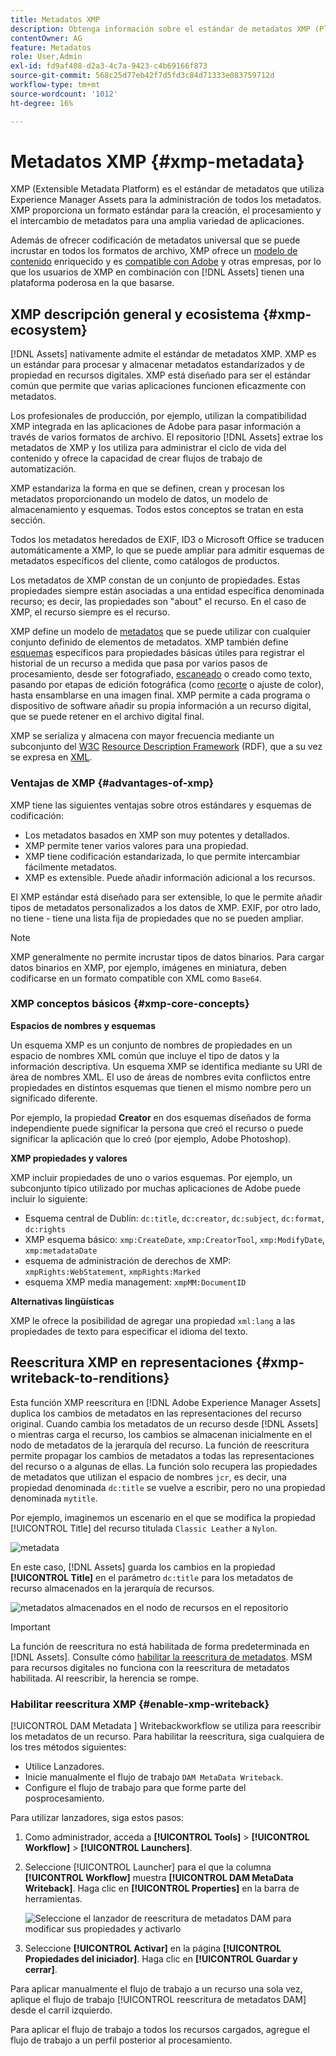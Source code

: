```yaml
---
title: Metadatos XMP
description: Obtenga información sobre el estándar de metadatos XMP (Plataforma de metadatos extensible) para la administración de metadatos. Experience Manager lo utiliza como formato estandarizado para la creación, el procesamiento y el intercambio de metadatos.
contentOwner: AG
feature: Metadatos
role: User,Admin
exl-id: fd9af408-d2a3-4c7a-9423-c4b69166f873
source-git-commit: 568c25d77eb42f7d5fd3c84d71333e083759712d
workflow-type: tm+mt
source-wordcount: '1012'
ht-degree: 16%

---
```


# Metadatos XMP {#xmp-metadata}

XMP (Extensible Metadata Platform) es el estándar de metadatos que utiliza Experience Manager Assets para la administración de todos los metadatos. XMP proporciona un formato estándar para la creación, el procesamiento y el intercambio de metadatos para una amplia variedad de aplicaciones.

Además de ofrecer codificación de metadatos universal que se puede incrustar en todos los formatos de archivo, XMP ofrece un [modelo de contenido](#xmp-core-concepts) enriquecido y es [compatible con Adobe](#advantages-of-xmp) y otras empresas, por lo que los usuarios de XMP en combinación con [!DNL Assets] tienen una plataforma poderosa en la que basarse.

## XMP descripción general y ecosistema {#xmp-ecosystem}

[!DNL Assets] nativamente admite el estándar de metadatos XMP. XMP es un estándar para procesar y almacenar metadatos estandarizados y de propiedad en recursos digitales. XMP está diseñado para ser el estándar común que permite que varias aplicaciones funcionen eficazmente con metadatos.

Los profesionales de producción, por ejemplo, utilizan la compatibilidad XMP integrada en las aplicaciones de Adobe para pasar información a través de varios formatos de archivo. El repositorio [!DNL Assets] extrae los metadatos de XMP y los utiliza para administrar el ciclo de vida del contenido y ofrece la capacidad de crear flujos de trabajo de automatización.

XMP estandariza la forma en que se definen, crean y procesan los metadatos proporcionando un modelo de datos, un modelo de almacenamiento y esquemas. Todos estos conceptos se tratan en esta sección.

Todos los metadatos heredados de EXIF, ID3 o Microsoft Office se traducen automáticamente a XMP, lo que se puede ampliar para admitir esquemas de metadatos específicos del cliente, como catálogos de productos.

Los metadatos de XMP constan de un conjunto de propiedades. Estas propiedades siempre están asociadas a una entidad específica denominada recurso; es decir, las propiedades son &quot;about&quot; el recurso. En el caso de XMP, el recurso siempre es el recurso.

XMP define un modelo de [metadatos](https://es.wikipedia.org/wiki/Metadatos) que se puede utilizar con cualquier conjunto definido de elementos de metadatos. XMP también define [esquemas](https://en.wikipedia.org/wiki/XML_schema) específicos para propiedades básicas útiles para registrar el historial de un recurso a medida que pasa por varios pasos de procesamiento, desde ser fotografiado, [escaneado](https://es.wikipedia.org/wiki/Esc%C3%A1ner_inform%C3%A1tico) o creado como texto, pasando por etapas de edición fotográfica (como [recorte](https://en.wikipedia.org/wiki/Cropping_%28image%29) o ajuste de color), hasta ensamblarse en una imagen final. XMP permite a cada programa o dispositivo de software añadir su propia información a un recurso digital, que se puede retener en el archivo digital final.

XMP se serializa y almacena con mayor frecuencia mediante un subconjunto del [W3C](https://es.wikipedia.org/wiki/World_Wide_Web_Consortium) [Resource Description Framework](https://en.wikipedia.org/wiki/Resource_Description_Framework) (RDF), que a su vez se expresa en [XML](https://en.wikipedia.org/wiki/XML).

### Ventajas de XMP {#advantages-of-xmp}

XMP tiene las siguientes ventajas sobre otros estándares y esquemas de codificación:

* Los metadatos basados en XMP son muy potentes y detallados.
* XMP permite tener varios valores para una propiedad.
* XMP tiene codificación estandarizada, lo que permite intercambiar fácilmente metadatos.
* XMP es extensible. Puede añadir información adicional a los recursos.

El XMP estándar está diseñado para ser extensible, lo que le permite añadir tipos de metadatos personalizados a los datos de XMP. EXIF, por otro lado, no tiene - tiene una lista fija de propiedades que no se pueden ampliar.

>[!NOTE]
>
>XMP generalmente no permite incrustar tipos de datos binarios. Para cargar datos binarios en XMP, por ejemplo, imágenes en miniatura, deben codificarse en un formato compatible con XML como `Base64`.

### XMP conceptos básicos {#xmp-core-concepts}

**Espacios de nombres y esquemas**

Un esquema XMP es un conjunto de nombres de propiedades en un espacio de nombres XML común que incluye
el tipo de datos y la información descriptiva. Un esquema XMP se identifica mediante su URI de área de nombres XML. El uso de áreas de nombres evita conflictos entre propiedades en distintos esquemas que tienen el mismo nombre pero un significado diferente.

Por ejemplo, la propiedad **Creator** en dos esquemas diseñados de forma independiente puede significar la persona que creó el recurso o puede significar la aplicación que lo creó (por ejemplo, Adobe Photoshop).

**XMP propiedades y valores**

XMP incluir propiedades de uno o varios esquemas. Por ejemplo, un subconjunto típico utilizado por muchas aplicaciones de Adobe puede incluir lo siguiente:

* Esquema central de Dublín: `dc:title`, `dc:creator`, `dc:subject`, `dc:format`, `dc:rights`
* XMP esquema básico: `xmp:CreateDate`, `xmp:CreatorTool`, `xmp:ModifyDate`, `xmp:metadataDate`
* esquema de administración de derechos de XMP: `xmpRights:WebStatement`, `xmpRights:Marked`
* esquema XMP media management: `xmpMM:DocumentID`

**Alternativas lingüísticas**

XMP le ofrece la posibilidad de agregar una propiedad `xml:lang` a las propiedades de texto para especificar el idioma del texto.

## Reescritura XMP en representaciones {#xmp-writeback-to-renditions}

Esta función XMP reescritura en [!DNL Adobe Experience Manager Assets] duplica los cambios de metadatos en las representaciones del recurso original.
Cuando cambia los metadatos de un recurso desde [!DNL Assets] o mientras carga el recurso, los cambios se almacenan inicialmente en el nodo de metadatos de la jerarquía del recurso. La función de reescritura permite propagar los cambios de metadatos a todas las representaciones del recurso o a algunas de ellas. La función solo recupera las propiedades de metadatos que utilizan el espacio de nombres `jcr`, es decir, una propiedad denominada `dc:title` se vuelve a escribir, pero no una propiedad denominada `mytitle`.

Por ejemplo, imaginemos un escenario en el que se modifica la propiedad [!UICONTROL Title] del recurso titulada `Classic Leather` a `Nylon`.

![metadata](assets/metadata.png)

En este caso, [!DNL Assets] guarda los cambios en la propiedad **[!UICONTROL Title]** en el parámetro `dc:title` para los metadatos de recurso almacenados en la jerarquía de recursos.

![metadatos almacenados en el nodo de recursos en el repositorio](assets/metadata_stored.png)

>[!IMPORTANT]
>
>La función de reescritura no está habilitada de forma predeterminada en [!DNL Assets]. Consulte cómo [habilitar la reescritura de metadatos](#enable-xmp-writeback). MSM para recursos digitales no funciona con la reescritura de metadatos habilitada. Al reescribir, la herencia se rompe.

### Habilitar reescritura XMP {#enable-xmp-writeback}

[!UICONTROL DAM Metadata ] Writebackworkflow se utiliza para reescribir los metadatos de un recurso. Para habilitar la reescritura, siga cualquiera de los tres métodos siguientes:

* Utilice Lanzadores.
* Inicie manualmente el flujo de trabajo `DAM MetaData Writeback`.
* Configure el flujo de trabajo para que forme parte del posprocesamiento.

Para utilizar lanzadores, siga estos pasos:

1. Como administrador, acceda a **[!UICONTROL Tools]** > **[!UICONTROL Workflow]** > **[!UICONTROL Launchers]**.
1. Seleccione [!UICONTROL Launcher] para el que la columna **[!UICONTROL Workflow]** muestra **[!UICONTROL DAM MetaData Writeback]**. Haga clic en **[!UICONTROL Properties]** en la barra de herramientas.

   ![Seleccione el lanzador de reescritura de metadatos DAM para modificar sus propiedades y activarlo](assets/launcher-properties-metadata-writeback1.png)

1. Seleccione **[!UICONTROL Activar]** en la página **[!UICONTROL Propiedades del iniciador]**. Haga clic en **[!UICONTROL Guardar y cerrar]**.

Para aplicar manualmente el flujo de trabajo a un recurso una sola vez, aplique el flujo de trabajo [!UICONTROL reescritura de metadatos DAM] desde el carril izquierdo.

Para aplicar el flujo de trabajo a todos los recursos cargados, agregue el flujo de trabajo a un perfil posterior al procesamiento.

<!-- Commenting for now. Need to document how to enable metadata writeback. See CQDOC-17254.

### Enable XMP writeback {#enable-xmp-writeback}

To enable the metadata changes to be propagated to the renditions of the asset when uploading it, modify the **[!UICONTROL Adobe CQ DAM Rendition Maker]** configuration in Configuration Manager.

1. To open Configuration Manager, access `https://[aem_server]:[port]/system/console/configMgr`.
1. Open the **[!UICONTROL Adobe CQ DAM Rendition Maker]** configuration.
1. Select the **[!UICONTROL Propagate XMP]** option, and then save the changes.

### Enable XMP write-back for specific renditions {#enable-xmp-writeback-for-specific-renditions}

To let the XMP write-back feature propagate metadata changes to select renditions, specify these renditions to the [!UICONTROL XMP Writeback Process] workflow step of DAM Metadata WriteBack workflow. By default, this step is configured with the original rendition.

For the XMP write-back feature to propagate metadata to the rendition thumbnails 140.100.png and 319.319.png, perform these steps.

1. Tap/click the Experience Manager logo, and then navigate to **[!UICONTROL Tools]** &gt; **[!UICONTROL Workflow]** &gt; **[!UICONTROL Models]**.
1. From the Models page, open the **[!UICONTROL DAM Metadata Writeback]** workflow model.
1. In the **[!UICONTROL DAM Metadata Writeback]** properties page, open the **[!UICONTROL XMP Writeback Process]** step.
1. In the **[!UICONTROL Step Properties]** dialog box, tap/click the **[!UICONTROL Process]** tab.
1. In the **[!UICONTROL Arguments]** box, add `rendition:cq5dam.thumbnail.140.100.png,rendition:cq5dam.thumbnail.319.319.png`, and then tap/click **[!UICONTROL OK]**.

   ![step_properties](assets/step_properties.png)

1. Save the changes.
1. To regenerate the Pyramid TIFF (PTIFF) renditions for Dynamic Media images with the new attributes, add the **[!UICONTROL Dynamic Media Process Image Assets]** step to the DAM Metadata write-back workflow. PTIFF renditions are only created and stored locally in a Dynamic Media Hybrid implementation.

1. Save the workflow.

The metadata changes are propagated to the renditions renditions thumbnail.140.100.png and thumbnail.319.319.png of the asset, and not the others.
-->
